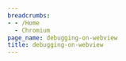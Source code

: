 ```yaml
---
breadcrumbs:
- - /Home
  - Chromium
page_name: debugging-on-webview
title: debugging-on-webview
---
```


